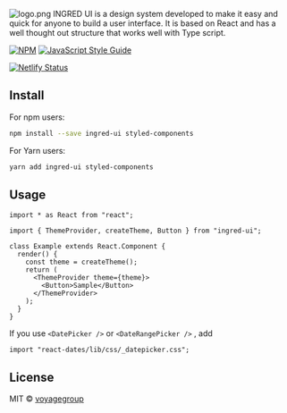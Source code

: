 ![logo.png](https://user-images.githubusercontent.com/8923331/105577508-78b10000-5dbd-11eb-8314-03910081af23.png)
INGRED UI is a design system developed to make it easy and quick for anyone to build a user interface.
It is based on React and has a well thought out structure that works well with Type script.

>

[![NPM](https://img.shields.io/npm/v/ingred-ui.svg)](https://www.npmjs.com/package/ingred-ui) [![JavaScript Style Guide](https://img.shields.io/badge/code_style-standard-brightgreen.svg)](https://standardjs.com)

[![Netlify Status](https://api.netlify.com/api/v1/badges/be195faf-d125-4654-8332-7ed36e1e9b2a/deploy-status)](https://app.netlify.com/sites/ingred-ui/deploys)

## Install

For npm users:

```bash
npm install --save ingred-ui styled-components
```

For Yarn users:

```bash
yarn add ingred-ui styled-components
```

## Usage

```tsx
import * as React from "react";

import { ThemeProvider, createTheme, Button } from "ingred-ui";

class Example extends React.Component {
  render() {
    const theme = createTheme();
    return (
      <ThemeProvider theme={theme}>
        <Button>Sample</Button>
      </ThemeProvider>
    );
  }
}
```

If you use `<DatePicker />` or `<DateRangePicker />` , add

```tsx
import "react-dates/lib/css/_datepicker.css";
```

## License

MIT © [voyagegroup](https://github.com/voyagegroup)
